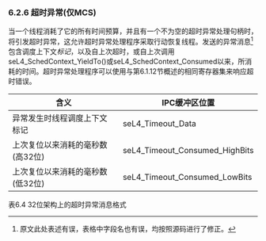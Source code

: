 ### 6.2.6  超时异常(仅MCS)

当一个线程消耗了它的所有时间预算，并且有一个不为空的超时异常处理句柄时，将引发超时异常，这允许超时异常处理程序采取行动恢复线程。发送的异常消息[^1]包含调度上下文*标记*，以及自上次超时，或自上次调用seL4_SchedContext_YieldTo()或seL4_SchedContext_Consumed以来，所消耗的时间。超时异常处理程序可以使用与第6.1.12节概述的相同寄存器集来响应超时错误。

含义 | IPC缓冲区位置
--- | ---
异常发生时线程调度上下文标记 | seL4_Timeout_Data
上次复位以来消耗的毫秒数(高32位) | seL4_Timeout_Consumed_HighBits
上次复位以来消耗的毫秒数(低32位) | seL4_Timeout_Consumed_LowBits

表6.4 32位架构上的超时异常消息格式

[^1]: 原文此处表述有误，表格中字段名也有误，均按照源码进行了修正。

